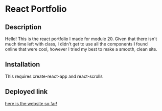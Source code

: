 # React Portfolio

## Description
Hello! This is the react portfolio I made for module 20. Given that there isn't much time left with class, I didn't get to use all the components I found online that were cool, however I tried my best to make a smooth, clean site.

## Installation
This requires create-react-app and react-scrolls

## Deployed link
[here is the website so far!](https://fairiberry.github.io/react-portfolio/)
